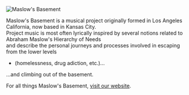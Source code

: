 <img src="https://maslowsbasement.com/images/animatedLogo.gif" class="card-img-top" alt="Maslow's Basement">

Maslow's Basement is a musical project originally formed in Los Angeles California, now based in Kansas City.<br>
Project music is most often lyrically inspired by several notions related to Abraham Maslow's Hierarchy of Needs<br>
and describe the personal journeys and processes involved in escaping from the lower levels 
- (homelessness, drug adiction, etc.)...


...and climbing out of the basement. 

For all things Maslow's Basement, <a href="https://maslowsbasement.com" target="_blank">visit our website</a>.
